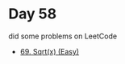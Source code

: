 # Day 58

did some problems on LeetCode

- [69. Sqrt(x) (Easy)](https://leetcode.com/problems/sqrtx/description/)
